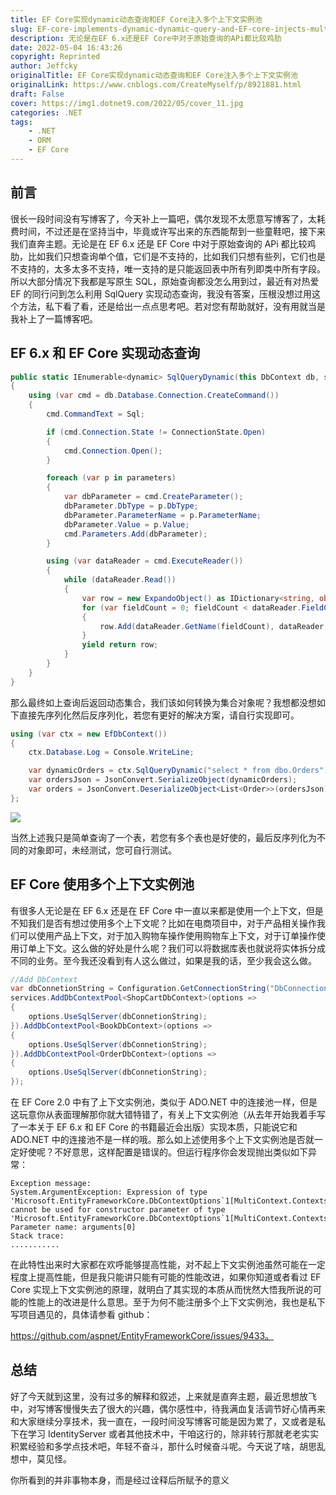 ```yaml
---
title: EF Core实现dynamic动态查询和EF Core注入多个上下文实例池
slug: EF-core-implements-dynamic-dynamic-query-and-EF-core-injects-multiple-context-instance-pools
description: 无论是在EF 6.x还是EF Core中对于原始查询的APi都比较鸡肋
date: 2022-05-04 16:43:26
copyright: Reprinted
author: Jeffcky
originalTitle: EF Core实现dynamic动态查询和EF Core注入多个上下文实例池
originalLink: https://www.cnblogs.com/CreateMyself/p/8921881.html
draft: False
cover: https://img1.dotnet9.com/2022/05/cover_11.jpg
categories: .NET
tags: 
    - .NET
    - ORM
    - EF Core
---
```


## 前言

很长一段时间没有写博客了，今天补上一篇吧，偶尔发现不太愿意写博客了，太耗费时间，不过还是在坚持当中，毕竟或许写出来的东西能帮到一些童鞋吧，接下来我们直奔主题。无论是在 EF 6.x 还是 EF Core 中对于原始查询的 APi 都比较鸡肋，比如我们只想查询单个值，它们是不支持的，比如我们只想有些列，它们也是不支持的，太多太多不支持，唯一支持的是只能返回表中所有列即类中所有字段。所以大部分情况下我都是写原生 SQL，原始查询都没怎么用到过，最近有对热爱 EF 的同行问到怎么利用 SqlQuery 实现动态查询，我没有答案，压根没想过用这个方法，私下看了看，还是给出一点点思考吧。若对您有帮助就好，没有用就当是我补上了一篇博客吧。

## EF 6.x 和 EF Core 实现动态查询

```csharp
public static IEnumerable<dynamic> SqlQueryDynamic(this DbContext db, string Sql, params SqlParameter[] parameters)
{
    using (var cmd = db.Database.Connection.CreateCommand())
    {
        cmd.CommandText = Sql;

        if (cmd.Connection.State != ConnectionState.Open)
        {
            cmd.Connection.Open();
        }

        foreach (var p in parameters)
        {
            var dbParameter = cmd.CreateParameter();
            dbParameter.DbType = p.DbType;
            dbParameter.ParameterName = p.ParameterName;
            dbParameter.Value = p.Value;
            cmd.Parameters.Add(dbParameter);
        }

        using (var dataReader = cmd.ExecuteReader())
        {
            while (dataReader.Read())
            {
                var row = new ExpandoObject() as IDictionary<string, object>;
                for (var fieldCount = 0; fieldCount < dataReader.FieldCount; fieldCount++)
                {
                    row.Add(dataReader.GetName(fieldCount), dataReader[fieldCount]);
                }
                yield return row;
            }
        }
    }
}
```

那么最终如上查询后返回动态集合，我们该如何转换为集合对象呢？我想都没想如下直接先序列化然后反序列化，若您有更好的解决方案，请自行实现即可。

```csharp
using (var ctx = new EfDbContext())
{
    ctx.Database.Log = Console.WriteLine;

    var dynamicOrders = ctx.SqlQueryDynamic("select * from dbo.Orders");
    var ordersJson = JsonConvert.SerializeObject(dynamicOrders);
    var orders = JsonConvert.DeserializeObject<List<Order>>(ordersJson);
};
```

![](https://img1.dotnet9.com/2022/05/1101.png)

当然上述我只是简单查询了一个表，若您有多个表也是好使的，最后反序列化为不同的对象即可，未经测试，您可自行测试。

## EF Core 使用多个上下文实例池

有很多人无论是在 EF 6.x 还是在 EF Core 中一直以来都是使用一个上下文，但是不知我们是否有想过使用多个上下文呢？比如在电商项目中，对于产品相关操作我们可以使用产品上下文，对于加入购物车操作使用购物车上下文，对于订单操作使用订单上下文。这么做的好处是什么呢？我们可以将数据库表也就说将实体拆分成不同的业务。至今我还没看到有人这么做过，如果是我的话，至少我会这么做。

```csharp
//Add DbContext
var dbConnetionString = Configuration.GetConnectionString("DbConnection");
services.AddDbContextPool<ShopCartDbContext>(options =>
{
    options.UseSqlServer(dbConnetionString);
}).AddDbContextPool<BookDbContext>(options =>
{
    options.UseSqlServer(dbConnetionString);
}).AddDbContextPool<OrderDbContext>(options =>
{
    options.UseSqlServer(dbConnetionString);
});
```

在 EF Core 2.0 中有了上下文实例池，类似于 ADO.NET 中的连接池一样，但是这玩意你从表面理解那你就大错特错了，有关上下文实例池（从去年开始我着手写了一本关于 EF 6.x 和 EF Core 的书籍最近会出版）实现本质，只能说它和 ADO.NET 中的连接池不是一样的哦。那么如上述使用多个上下文实例池是否就一定好使呢？不好意思，这样配置是错误的。但运行程序你会发现抛出类似如下异常：

```shell
Exception message:
System.ArgumentException: Expression of type 'Microsoft.EntityFrameworkCore.DbContextOptions`1[MultiContext.Contexts.BContext]' cannot be used for constructor parameter of type 'Microsoft.EntityFrameworkCore.DbContextOptions`1[MultiContext.Contexts.AContext]' Parameter name: arguments[0]
Stack trace:
...........
```

在此特性出来时大家都在欢呼能够提高性能，对不起上下文实例池虽然可能在一定程度上提高性能，但是我只能讲只能有可能的性能改进，如果你知道或者看过 EF Core 实现上下文实例池的原理，就明白了其实现的本质从而恍然大悟我所说的可能的性能上的改进是什么意思。至于为何不能注册多个上下文实例池，我也是私下写项目遇见的，具体请参看 github：

https://github.com/aspnet/EntityFrameworkCore/issues/9433。

## 总结

好了今天就到这里，没有过多的解释和叙述，上来就是直奔主题，最近思想放飞中，对写博客慢慢失去了很大的兴趣，偶尔感性中，待我满血复活调节好心情再来和大家继续分享技术，我一直在，一段时间没写博客可能是因为累了，又或者是私下在学习 IdentityServer 或者其他技术中，干咱这行的，除非转行那就老老实实积累经验和多学点技术吧，年轻不奋斗，那什么时候奋斗呢。今天说了啥，胡思乱想中，莫见怪。

你所看到的并非事物本身，而是经过诠释后所赋予的意义
